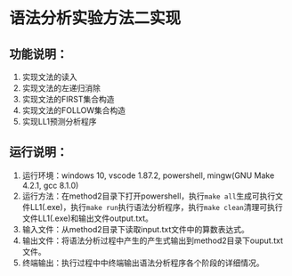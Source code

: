 # 语法分析实验方法二实现
## 功能说明：
1. 实现文法的读入
2. 实现文法的左递归消除
3. 实现文法的FIRST集合构造
4. 实现文法的FOLLOW集合构造
5. 实现LL1预测分析程序
## 运行说明：
1. 运行环境：windows 10, vscode 1.87.2, powershell, mingw(GNU Make 4.2.1, gcc 8.1.0)
2. 运行方法：在method2目录下打开powershell，执行`make all`生成可执行文件LL1(.exe)，执行`make run`执行语法分析程序，执行`make clean`清理可执行文件LL1(.exe)和输出文件output.txt。
3. 输入文件：从method2目录下读取input.txt文件中的算数表达式。
4. 输出文件：将语法分析过程中产生的产生式输出到method2目录下ouput.txt文件。
5. 终端输出：执行过程中中终端输出语法分析程序各个阶段的详细情况。